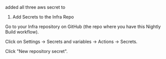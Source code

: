 added all three aws secret to 

1. Add Secrets to the Infra Repo

Go to your Infra repository on GitHub (the repo where you have this Nightly Build workflow).

Click on Settings → Secrets and variables → Actions → Secrets.

Click "New repository secret".
